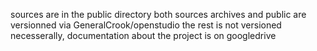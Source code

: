 sources are in the public directory
both sources archives and public are versionned
via GeneralCrook/openstudio
the rest is not versioned necesserally, documentation about the project
is on googledrive
